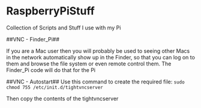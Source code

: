 RaspberryPiStuff
================

Collection of Scripts and Stuff I use with my Pi

##VNC - Finder_Pi##

If you are a Mac user then you will probably be used to seeing other Macs in the network automatically show up in the Finder, so that you can log on to
them and browse the file system or even remote control them.
The Finder_Pi code will do that for the Pi

##VNC - Autostart##
Use this command to create the required file:
```sudo chmod 755 /etc/init.d/tightvncserver```

Then copy the contents of the tightvncserver
